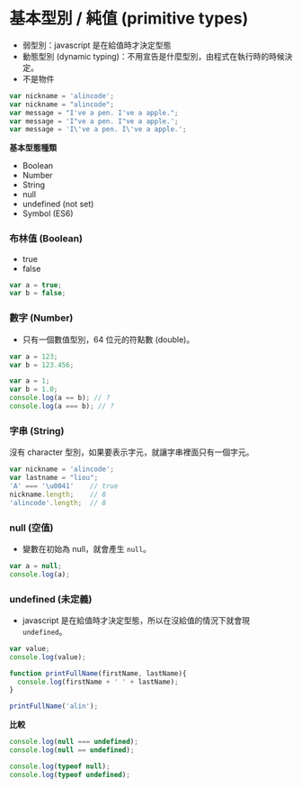 # 基本型別 / 純值 (primitive types)

* 弱型別：javascript 是在給值時才決定型態
* 動態型別 (dynamic typing)：不用宣告是什麼型別，由程式在執行時的時候決定。
* 不是物件

```js
var nickname = 'alincode';
var nickname = "alincode";
var message = "I've a pen. I've a apple.";
var message = 'I"ve a pen. I"ve a apple.';
var message = 'I\'ve a pen. I\'ve a apple.';
```

**基本型態種類**

* Boolean
* Number
* String
* null
* undefined (not set)
* Symbol (ES6)
 
### 布林值 (Boolean)

* true
* false

```js
var a = true;
var b = false;
```

### 數字 (Number)

* 只有一個數值型別，64 位元的符點數 (double)。
    
```js
var a = 123;
var b = 123.456;
```

```js
var a = 1;
var b = 1.0;
console.log(a == b); // ?
console.log(a === b); // ?
```

### 字串 (String)

沒有 character 型別，如果要表示字元，就讓字串裡面只有一個字元。

```js
var nickname = 'alincode';
var lastname = "liou";
'A' === '\u0041'    // true
nickname.length;    // 8
'alincode'.length;  // 8
```

### null (空值)

* 變數在初始為 null，就會產生 `null`。

```js
var a = null;
console.log(a);
```

### undefined (未定義)

* javascript 是在給值時才決定型態，所以在沒給值的情況下就會現 `undefined`。

```js
var value;
console.log(value);
```
<!-- undefined -->
<!-- 還有一種情況是 ReferenceError: value is not defined 跟 undefined 不同。-->

```js
function printFullName(firstName, lastName){
  console.log(firstName + ' ' + lastName);
}

printFullName('alin');
```

<!--  alin undefined -->

**比較**

```js
console.log(null === undefined);
console.log(null == undefined);
```
<!-- false, true -->
<!-- 第二個會先轉成 boolean 在比較 -->

```js
console.log(typeof null);
console.log(typeof undefined);
```
<!-- object, undefined -->

